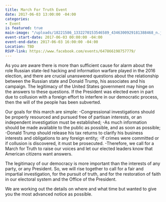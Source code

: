 ```yaml
---
title: March For Truth Event
date: 2017-06-03 13:00:00 -04:00
categories:
- Event
is featured: true
main-image: "/uploads/18221586_1332270153546589_4346300929181388468_n.jpg"
event-start-date: 2017-06-03 00:00:00 -04:00
event-end-date: 2017-06-03 16:00:00 -04:00
Location: TBD
RSVP-link: https://www.facebook.com/events/647866198757779/
---
```


As you are aware there is more than sufficient cause for alarm about the role Russian state-led hacking and information warfare played in the 2016 election, and there are crucial unanswered questions about the relationship between the Russian state and Donald Trump, his associates and his campaign. The legitimacy of the United States government may hinge on the answers to these questions. If the President was elected even in part due to collusion with a foreign effort to interfere in our democratic process, then the will of the people has been subverted. 

Our goals for this march are simple:
-Congressional investigations should be properly resourced and pursued free of partisan interests, or an independent investigation must be established;
-As much information should be made available to the public as possible, and as soon as possible;
-Donald Trump should release his tax returns to clarify his business interests and obligations to any foreign entity;
-If crimes were committed or if collusion is discovered, it must be prosecuted.
-Therefore, we call for a March for Truth to raise our voices and let our elected leaders know that American citizens want answers.

The legitimacy of our democracy is more important than the interests of any party, or any President. So, we will rise together to call for a fair and impartial investigation, for the pursuit of truth, and for the restoration of faith in our electoral system and the Office of the President.

We are working out the details on where and what time but wanted to give you the most advanced notice as possible.
